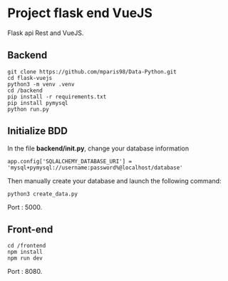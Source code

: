# Project flask end VueJS

Flask api Rest and VueJS.

## Backend

```
git clone https://github.com/mparis98/Data-Python.git
cd flask-vuejs
python3 -m venv .venv
cd /backend
pip install -r requirements.txt
pip install pymysql
python run.py
```

## Initialize BDD
In the file **backend/__init__.py**, change your database information
```
app.config['SQLALCHEMY_DATABASE_URI'] = 'mysql+pymysql://username:password%@localhost/database'

```
Then manually create your database and launch the following command:
```
python3 create_data.py

```

Port : 5000.

## Front-end

```
cd /frontend
npm install
npm run dev
```

Port : 8080.
